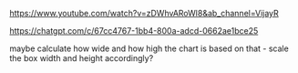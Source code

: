https://www.youtube.com/watch?v=zDWhvARoWl8&ab_channel=VijayR

https://chatgpt.com/c/67cc4767-1bb4-800a-adcd-0662ae1bce25

maybe calculate how wide and how high the chart is 
based on that - scale the box width and height accordingly? 
